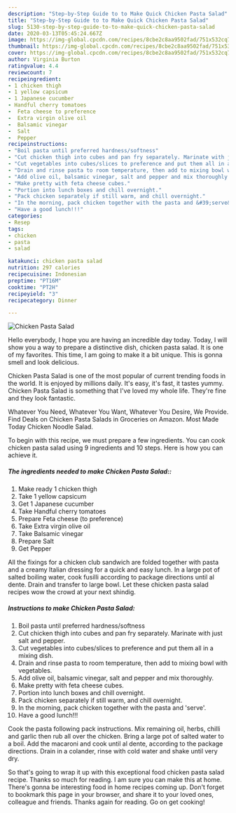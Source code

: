 ```yaml
---
description: "Step-by-Step Guide to to Make Quick Chicken Pasta Salad"
title: "Step-by-Step Guide to to Make Quick Chicken Pasta Salad"
slug: 5130-step-by-step-guide-to-to-make-quick-chicken-pasta-salad
date: 2020-03-13T05:45:24.667Z
image: https://img-global.cpcdn.com/recipes/8cbe2c8aa9502fad/751x532cq70/chicken-pasta-salad-recipe-main-photo.jpg
thumbnail: https://img-global.cpcdn.com/recipes/8cbe2c8aa9502fad/751x532cq70/chicken-pasta-salad-recipe-main-photo.jpg
cover: https://img-global.cpcdn.com/recipes/8cbe2c8aa9502fad/751x532cq70/chicken-pasta-salad-recipe-main-photo.jpg
author: Virginia Burton
ratingvalue: 4.4
reviewcount: 7
recipeingredient:
- 1 chicken thigh
- 1 yellow capsicum
- 1 Japanese cucumber
- Handful cherry tomatoes
-  Feta cheese to preference
-  Extra virgin olive oil
-  Balsamic vinegar
-  Salt
-  Pepper
recipeinstructions:
- "Boil pasta until preferred hardness/softness"
- "Cut chicken thigh into cubes and pan fry separately. Marinate with just salt and pepper."
- "Cut vegetables into cubes/slices to preference and put them all in a mixing dish."
- "Drain and rinse pasta to room temperature, then add to mixing bowl with vegetables."
- "Add olive oil, balsamic vinegar, salt and pepper and mix thoroughly."
- "Make pretty with feta cheese cubes."
- "Portion into lunch boxes and chill overnight."
- "Pack chicken separately if still warm, and chill overnight."
- "In the morning, pack chicken together with the pasta and &#39;serve&#39;."
- "Have a good lunch!!!"
categories:
- Resep
tags:
- chicken
- pasta
- salad

katakunci: chicken pasta salad
nutrition: 297 calories
recipecuisine: Indonesian
preptime: "PT16M"
cooktime: "PT2H"
recipeyield: "3"
recipecategory: Dinner

---
```



![Chicken Pasta Salad](https://img-global.cpcdn.com/recipes/8cbe2c8aa9502fad/751x532cq70/chicken-pasta-salad-recipe-main-photo.jpg)

Hello everybody, I hope you are having an incredible day today. Today, I will show you a way to prepare a distinctive dish, chicken pasta salad. It is one of my favorites. This time, I am going to make it a bit unique. This is gonna smell and look delicious.

Chicken Pasta Salad is one of the most popular of current trending foods in the world. It is enjoyed by millions daily. It's easy, it's fast, it tastes yummy. Chicken Pasta Salad is something that I've loved my whole life. They're fine and they look fantastic.

Whatever You Need, Whatever You Want, Whatever You Desire, We Provide. Find Deals on Chicken Pasta Salads in Groceries on Amazon. Most Made Today Chicken Noodle Salad.


To begin with this recipe, we must prepare a few ingredients. You can cook chicken pasta salad using 9 ingredients and 10 steps. Here is how you can achieve it.

##### The ingredients needed to make Chicken Pasta Salad::

1. Make ready 1 chicken thigh
1. Take 1 yellow capsicum
1. Get 1 Japanese cucumber
1. Take Handful cherry tomatoes
1. Prepare  Feta cheese (to preference)
1. Take  Extra virgin olive oil
1. Take  Balsamic vinegar
1. Prepare  Salt
1. Get  Pepper


All the fixings for a chicken club sandwich are folded together with pasta and a creamy Italian dressing for a quick and easy lunch. In a large pot of salted boiling water, cook fusilli according to package directions until al dente. Drain and transfer to large bowl. Let these chicken pasta salad recipes wow the crowd at your next shindig. 

##### Instructions to make Chicken Pasta Salad:

1. Boil pasta until preferred hardness/softness
1. Cut chicken thigh into cubes and pan fry separately. Marinate with just salt and pepper.
1. Cut vegetables into cubes/slices to preference and put them all in a mixing dish.
1. Drain and rinse pasta to room temperature, then add to mixing bowl with vegetables.
1. Add olive oil, balsamic vinegar, salt and pepper and mix thoroughly.
1. Make pretty with feta cheese cubes.
1. Portion into lunch boxes and chill overnight.
1. Pack chicken separately if still warm, and chill overnight.
1. In the morning, pack chicken together with the pasta and &#39;serve&#39;.
1. Have a good lunch!!!


Cook the pasta following pack instructions. Mix remaining oil, herbs, chilli and garlic then rub all over the chicken. Bring a large pot of salted water to a boil. Add the macaroni and cook until al dente, according to the package directions. Drain in a colander, rinse with cold water and shake until very dry. 

So that's going to wrap it up with this exceptional food chicken pasta salad recipe. Thanks so much for reading. I am sure you can make this at home. There's gonna be interesting food in home recipes coming up. Don't forget to bookmark this page in your browser, and share it to your loved ones, colleague and friends. Thanks again for reading. Go on get cooking!
